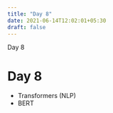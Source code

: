 ```yaml
---
title: "Day 8"
date: 2021-06-14T12:02:01+05:30
draft: false
---
```


Day 8

# Day 8

* Transformers (NLP)
* BERT